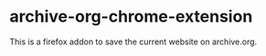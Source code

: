 # archive-org-chrome-extension

This is a firefox addon to save the current website on archive.org.
